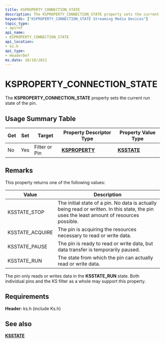 ```yaml
---
title: KSPROPERTY_CONNECTION_STATE
description: The KSPROPERTY_CONNECTION_STATE property sets the current run state of the pin.
keywords: ["KSPROPERTY_CONNECTION_STATE Streaming Media Devices"]
topic_type:
- apiref
api_name:
- KSPROPERTY_CONNECTION_STATE
api_location:
- ks.h
api_type:
- HeaderDef
ms.date: 10/18/2021
---
```


# KSPROPERTY_CONNECTION_STATE

The **KSPROPERTY_CONNECTION_STATE** property sets the current run state of the pin.

## Usage Summary Table

| Get | Set | Target | Property Descriptor Type | Property Value Type |
|--|--|--|--|--|
| No | Yes | Filter or Pin | [**KSPROPERTY**](/windows-hardware/drivers/stream/ksproperty-structure) | [**KSSTATE**](/windows-hardware/drivers/ddi/ks/ne-ks-ksstate) |

## Remarks

This property returns one of the following values:

| Value | Description |
|--|--|
| KSSTATE_STOP | The initial state of a pin. No data is actually being read or written. In this state, the pin uses the least amount of resources possible. |
| KSSTATE_ACQUIRE | The pin is acquiring the resources necessary to read or write data. |
| KSSTATE_PAUSE | The pin is ready to read or write data, but data transfer is temporarily paused. |
| KSSTATE_RUN | The state from which the pin can actually read or write data. |

The pin only reads or writes data in the **KSSTATE_RUN** state. Both individual pins and the KS filter as a whole may support this property.

## Requirements

**Header:** ks.h (include Ks.h)

## See also

[**KSSTATE**](/windows-hardware/drivers/ddi/ks/ne-ks-ksstate)
